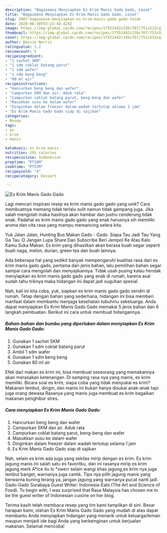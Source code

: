 ```yaml
---
description: "Bagaimana Menyiapkan Es Krim Manis Gado Gado, Lezat"
title: "Bagaimana Menyiapkan Es Krim Manis Gado Gado, Lezat"
slug: 3087-bagaimana-menyiapkan-es-krim-manis-gado-gado-lezat
date: 2020-08-30T03:22:44.424Z
image: https://img-global.cpcdn.com/recipes/1f551442c33bc76f/751x532cq70/es-krim-manis-gado-gado-foto-resep-utama.jpg
thumbnail: https://img-global.cpcdn.com/recipes/1f551442c33bc76f/751x532cq70/es-krim-manis-gado-gado-foto-resep-utama.jpg
cover: https://img-global.cpcdn.com/recipes/1f551442c33bc76f/751x532cq70/es-krim-manis-gado-gado-foto-resep-utama.jpg
author: Bessie Norris
ratingvalue: 3.2
reviewcount: 5
recipeingredient:
- "1 sachet SKM"
- "1 sdm coklat batang parut"
- "1 sdm wafer"
- "1 sdm beng beng"
- "80 ml air"
recipeinstructions:
- "Hancurkan beng beng dan wafer"
- "Campurkan SKM dan air. Aduk rata"
- "Campurkan coklat batang parut, beng-beng dan wafer"
- "Masukkan susu ke dalam wafer"
- "Dinginkan dalam freezer dalam wadah tertutup selama 1 jam"
- "Es Krim Manis Gado Gado siap di sajikan"
categories:
- Resep
tags:
- es
- krim
- manis

katakunci: es krim manis 
nutrition: 291 calories
recipecuisine: Indonesian
preptime: "PT16M"
cooktime: "PT53M"
recipeyield: "4"
recipecategory: Dessert

---
```



![Es Krim Manis Gado Gado](https://img-global.cpcdn.com/recipes/1f551442c33bc76f/751x532cq70/es-krim-manis-gado-gado-foto-resep-utama.jpg)

Lagi mencari inspirasi resep es krim manis gado gado yang unik? Cara membuatnya memang tidak terlalu sulit namun tidak gampang juga. Jika salah mengolah maka hasilnya akan hambar dan justru cenderung tidak enak. Padahal es krim manis gado gado yang enak harusnya sih memiliki aroma dan cita rasa yang mampu memancing selera kita.

Yuk Jalan Jalan, Hunting Bus Makan Gado - Gado. Siapa Tau Jadi Tau Yang Ga Tau :D Jangan Lupa Share Dan Subscribe Beri Jempol Ke Atas Kalo Kamu Suka Makan. Es krim yang dihasilkan akan berasa buah segar seperti buah naga, melon, durian, green tea dan buah lainnya.

Ada beberapa hal yang sedikit banyak mempengaruhi kualitas rasa dari es krim manis gado gado, pertama dari jenis bahan, lalu pemilihan bahan segar sampai cara mengolah dan menyajikannya. Tidak usah pusing kalau hendak menyiapkan es krim manis gado gado yang enak di rumah, karena asal sudah tahu triknya maka hidangan ini dapat jadi suguhan spesial.


Nah, kali ini kita coba, yuk, siapkan es krim manis gado gado sendiri di rumah. Tetap dengan bahan yang sederhana, hidangan ini bisa memberi manfaat dalam membantu menjaga kesehatan tubuhmu sekeluarga. Anda dapat menyiapkan Es Krim Manis Gado Gado memakai 5 jenis bahan dan 6 langkah pembuatan. Berikut ini cara untuk membuat hidangannya.

<!--inarticleads1-->

##### Bahan-bahan dan bumbu yang diperlukan dalam menyiapkan Es Krim Manis Gado Gado:

1. Gunakan 1 sachet SKM
1. Gunakan 1 sdm coklat batang parut
1. Ambil 1 sdm wafer
1. Gunakan 1 sdm beng beng
1. Gunakan 80 ml air


Efek dari makan es krim ini, bisa membuat seseorang yang memakannya akan merasakan ketenangan. Di samping rasa nya yang manis, es krim memiliki. Bicara soal es krim, siapa coba yang tidak menyukai es krim? Makanan lembut, dingin, dan manis ini bukan hanya disukai anak-anak tapi juga orang dewasa Rasanya yang manis juga membuat es krim bagaikan makanan penghibur stres. 

<!--inarticleads2-->

##### Cara menyiapkan Es Krim Manis Gado Gado:

1. Hancurkan beng beng dan wafer
1. Campurkan SKM dan air. Aduk rata
1. Campurkan coklat batang parut, beng-beng dan wafer
1. Masukkan susu ke dalam wafer
1. Dinginkan dalam freezer dalam wadah tertutup selama 1 jam
1. Es Krim Manis Gado Gado siap di sajikan


Nah, selain es krim ada juga yang sekilas mirip dengan es krim. Es krim jagung manis ini salah satu es favoritku, dan ini rasanya mirip es krim jagung merk A*ice itu lo *swerr selain wangi khas jagung,es krim nya juga lembut banget, warnanya juga cantik. Tips nya pilih jagung manis yang berwarna kuning terang ya, jangan jagung yang warnanya pucat nanti jadi. Gado-Gado Surabaya Guest Writer: Indonesia-Eats (The Art and Science of Food). To begin with, I was surprised that Rasa Malaysia has chosen me to be the guest writer of Indonesian cuisine on her blog. 

Terima kasih telah membaca resep yang tim kami tampilkan di sini. Besar harapan kami, olahan Es Krim Manis Gado Gado yang mudah di atas dapat membantu Anda menyiapkan hidangan yang menarik untuk keluarga/teman maupun menjadi ide bagi Anda yang berkeinginan untuk berjualan makanan. Selamat mencoba!
